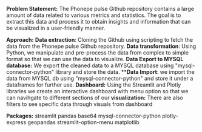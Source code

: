 **Problem Statement:**
The Phonepe pulse Github repository contains a large amount of data related to various metrics and statistics. The goal is to extract this data and process it to obtain insights and information that can be visualized in a user-friendly manner.

**Approach:**
**Data extraction**: Cloning the Github using scripting to fetch the data from the Phonepe pulse Github repository.
**Data transformation**: Using Python, we manipulate and pre-process the data from complex to simple format so that we can use the data to visualize.
**Data Export to MYSQL database:** We export the cleaned data to a MYSQL database using "mysql-connector-python" library and store the data.
****Data Import**: we import the data from MYSQL db using "mysql-connector-python" and store it under a dataframes for further use.
**Dashboard:** Using the Streamlit and Plotly libraries we create an interactive dashboard with menu option so that we can navihgate to different sections of our **visualization:** There are also filters to see specific data through visuals from dashboard

**Packages:**
streamlit
pandas
base64
mysql-connector-python
plotly-express
geopandas
streamlit-option-menu
matplotlib
